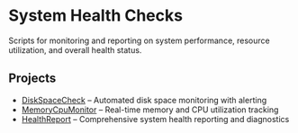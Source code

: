 # System Health Checks

Scripts for monitoring and reporting on system performance, resource utilization, and overall health status.

## Projects
- [DiskSpaceCheck](./DiskSpaceCheck/) – Automated disk space monitoring with alerting
- [MemoryCpuMonitor](./MemoryCpuMonitor/) – Real-time memory and CPU utilization tracking
- [HealthReport](./HealthReport/) – Comprehensive system health reporting and diagnostics